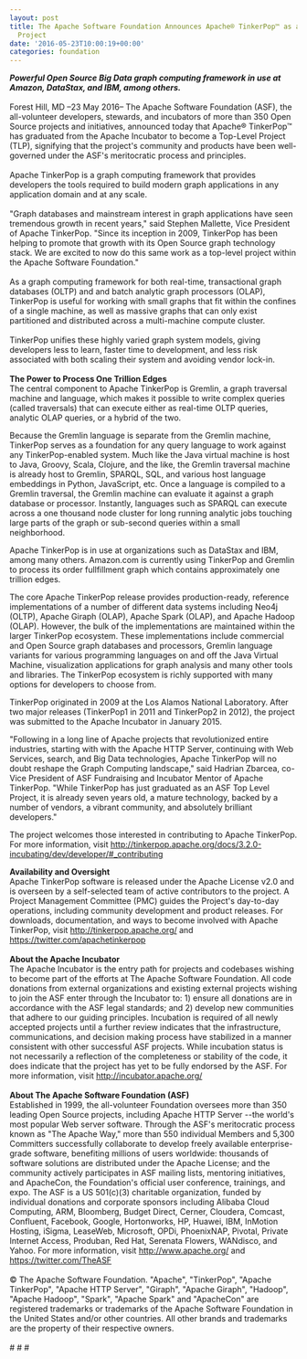 ```yaml
---
layout: post
title: The Apache Software Foundation Announces Apache® TinkerPop™ as a Top-Level
  Project
date: '2016-05-23T10:00:19+00:00'
categories: foundation
---
```

<div><b><i>Powerful Open Source Big Data graph computing framework in use at Amazon, DataStax, and IBM, among others.</i></b></div> 
  <div><br /></div> 
  <div>Forest Hill, MD –23 May 2016– The Apache Software Foundation (ASF), the all-volunteer developers, stewards, and incubators of more than 350 Open Source projects and initiatives, announced today that Apache® TinkerPop™ has graduated from the Apache Incubator to become a Top-Level Project (TLP), signifying that the project's community and products have been well-governed under the ASF's meritocratic process and principles.</div> 
  <div><br /></div> 
  <div>Apache TinkerPop is a graph computing framework that provides developers the tools required to build modern graph applications in any application domain and at any scale.</div> 
  <div><br /></div> 
  <div>&quot;Graph databases and mainstream interest in graph applications have seen tremendous growth in recent years,&quot; said Stephen Mallette, Vice President of Apache TinkerPop. &quot;Since its inception in 2009, TinkerPop has been helping to promote that growth with its Open Source graph technology stack. We are excited to now do this same work as a top-level project within the Apache Software Foundation.&quot;</div> 
  <div><br /></div> 
  <div>As a graph computing framework for both real-time, transactional graph databases (OLTP) and and batch analytic graph processors (OLAP), TinkerPop is useful for working with small graphs that fit within the confines of a single machine, as well as massive graphs that can only exist partitioned and distributed across a multi-machine compute cluster.</div> 
  <div><br /></div> 
  <div>TinkerPop unifies these highly varied graph system models, giving developers less to learn, faster time to development, and less risk associated with both scaling their system and avoiding vendor lock-in.</div> 
  <div><br /></div> 
  <div><b>The Power to Process One Trillion Edges<br /></b>The central component to Apache TinkerPop is Gremlin, a graph traversal machine and language, which makes it possible to write complex queries (called traversals) that can execute either as real-time OLTP queries, analytic OLAP queries, or a hybrid of the two.</div> 
  <div> 
    <p>Because the Gremlin language is separate from the Gremlin machine, TinkerPop serves as a foundation for any query language to work against any TinkerPop-enabled system. Much like the Java virtual machine is host to Java, Groovy, Scala, Clojure, and the like, the Gremlin traversal machine is already host to Gremlin, SPARQL, SQL, and various host language embeddings in Python, JavaScript, etc. Once a language is compiled to a Gremlin traversal, the Gremlin machine can evaluate it against a graph database or processor. Instantly, languages such as SPARQL can execute across a one thousand node cluster for long running analytic jobs touching large parts of the graph or sub-second queries within a small neighborhood.</p> 
    <p>Apache TinkerPop is in use at organizations such as DataStax and IBM, among many others. Amazon.com is currently using TinkerPop and Gremlin to process its order fullfillment graph which contains approximately one trillion edges.</p> 
    <p>The core Apache TinkerPop release provides production-ready, reference implementations of a number of different data systems including Neo4j (OLTP), Apache Giraph (OLAP), Apache Spark (OLAP), and Apache Hadoop (OLAP). However, the bulk of the implementations are maintained within the larger TinkerPop ecosystem. These implementations include commercial and Open Source graph databases and processors, Gremlin language variants for various programming languages on and off the Java Virtual Machine, visualization applications for graph analysis and many other tools and libraries. The TinkerPop ecosystem is richly supported with many options for developers to choose from.</p> 
    <p>TinkerPop originated in 2009 at the Los Alamos National Laboratory. After two major releases (TinkerPop1 in 2011 and TinkerPop2 in 2012), the project was submitted to the Apache Incubator in January 2015.</p> 
    <p>&quot;Following in a long line of Apache projects that revolutionized entire industries, starting with with the Apache HTTP Server, continuing with Web Services, search, and Big Data technologies, Apache TinkerPop will no doubt reshape the Graph Computing landscape,&quot; said Hadrian Zbarcea, co-Vice President of ASF Fundraising and Incubator Mentor of Apache TinkerPop. &quot;While TinkerPop has just graduated as an ASF Top Level Project, it is already seven years old, a mature technology, backed by a number of vendors, a vibrant community, and absolutely brilliant developers.&quot;</p> 
    <p>The project welcomes those interested in contributing to Apache TinkerPop. For more information, visit <a href="http://tinkerpop.apache.org/docs/3.2.0-incubating/dev/developer/#_contributing">http://tinkerpop.apache.org/docs/3.2.0-incubating/dev/developer/#_contributing</a></p> 
  </div> 
  <div> 
    <div><b>Availability and Oversight</b></div> 
    <div>Apache TinkerPop software is released under the Apache License v2.0 and is overseen by a self-selected team of active contributors to the project. A Project Management Committee (PMC) guides the Project's day-to-day operations, including community development and product releases. For downloads, documentation, and ways to become involved with Apache TinkerPop, visit <a href="http://tinkerpop.apache.org/">http://tinkerpop.apache.org/</a> and <a href="https://twitter.com/apachetinkerpop">https://twitter.com/apachetinkerpop</a></div> 
    <div><br /></div> 
    <div><b>About the Apache Incubator</b></div> 
    <div>The Apache Incubator is the entry path for projects and codebases wishing to become part of the efforts at The Apache Software Foundation. All code donations from external organizations and existing external projects wishing to join the ASF enter through the Incubator to: 1) ensure all donations are in accordance with the ASF legal standards; and 2) develop new communities that adhere to our guiding principles. Incubation is required of all newly accepted projects until a further review indicates that the infrastructure, communications, and decision making process have stabilized in a manner consistent with other successful ASF projects. While incubation status is not necessarily a reflection of the completeness or stability of the code, it does indicate that the project has yet to be fully endorsed by the ASF. For more information, visit <a href="http://incubator.apache.org/">http://incubator.apache.org/</a></div> 
    <div><br /></div> 
    <div><b>About The Apache Software Foundation (ASF)</b></div> 
    <div>Established in 1999, the all-volunteer Foundation oversees more than 350 leading Open Source projects, including Apache HTTP Server --the world's most popular Web server software. Through the ASF's meritocratic process known as &quot;The Apache Way,&quot; more than 550 individual Members and 5,300 Committers successfully collaborate to develop freely available enterprise-grade software, benefiting millions of users worldwide: thousands of software solutions are distributed under the Apache License; and the community actively participates in ASF mailing lists, mentoring initiatives, and ApacheCon, the Foundation's official user conference, trainings, and expo. The ASF is a US 501(c)(3) charitable organization, funded by individual donations and corporate sponsors including Alibaba Cloud Computing, ARM, Bloomberg, Budget Direct, Cerner, Cloudera, Comcast, Confluent, Facebook, Google, Hortonworks, HP, Huawei, IBM, InMotion Hosting, iSigma, LeaseWeb, Microsoft, OPDi, PhoenixNAP, Pivotal, Private Internet Access, Produban, Red Hat, Serenata Flowers, WANdisco, and Yahoo. For more information, visit <a href="http://www.apache.org/">http://www.apache.org/</a> and <a href="https://twitter.com/TheASF">https://twitter.com/TheASF</a></div> 
    <div><br /></div> 
    <div>© The Apache Software Foundation. &quot;Apache&quot;, &quot;TinkerPop&quot;, &quot;Apache TinkerPop&quot;, &quot;Apache HTTP Server&quot;, &quot;Giraph&quot;, &quot;Apache Giraph&quot;, &quot;Hadoop&quot;, &quot;Apache Hadoop&quot;, &quot;Spark&quot;, &quot;Apache Spark&quot; and &quot;ApacheCon&quot; are registered trademarks or trademarks of the Apache Software Foundation in the United States and/or other countries. All other brands and trademarks are the property of their respective owners.</div> 
    <div><br /></div> 
    <div># # #</div> 
  </div>
